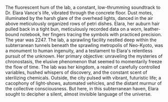 The fluorescent hum of the lab, a constant, low-thrumming soundtrack to Dr. Elara Vance's life, vibrated through the concrete floor.  Dust motes, illuminated by the harsh glare of the overhead lights, danced in the air above meticulously organized rows of petri dishes.  Elara, her auburn hair pulled back in a tight bun, meticulously recorded data on a worn, leather-bound notebook, her fingers tracing the symbols with practiced precision. The year was 2247. The lab, a sprawling facility nestled deep within the subterranean tunnels beneath the sprawling metropolis of Neo-Kyoto, was a monument to human ingenuity, and a testament to Elara's relentless pursuit of the unknown.  Her primary objective: unraveling the mysteries of chronostasis, the elusive phenomenon that seemed to momentarily freeze the flow of time.  The lab was her kingdom, a realm of carefully controlled variables, hushed whispers of discovery, and the constant scent of sterilizing chemicals. Outside, the city pulsed with vibrant, futuristic life; a cacophony of light-shows, automated vehicles, and the distant murmur of the collective consciousness. But here, in this subterranean haven, Elara sought to decipher a silent, almost invisible language of the universe.
